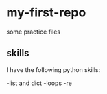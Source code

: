 # my-first-repo
 
some practice files

## skills

I have the following python skills:

-list and dict
-loops
-re
